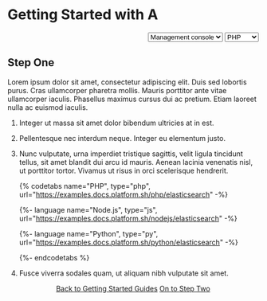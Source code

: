 # Getting Started with A


<html>
<body>

<form name="myform" action="http://www.mydomain.com/myformhandler.cgi" method="POST">
<div align="right">
  <select name="method">
    <option value="console">Management console</option>
    <option value="cLI">CLI</option>
  </select>
  <select name="language">
    <option value="PHP">PHP</option>
    <option value="Python">Python</option>
    <option value="Node.js">Node.js</option>
    <option value="Ruby">Ruby</option>
    <option value="Go">Go</option>
    <option value="Java">Java</option>
  </select>
</div>
</form>

</body>
</html>

## Step One

Lorem ipsum dolor sit amet, consectetur adipiscing elit. Duis sed lobortis purus. Cras ullamcorper pharetra mollis. Mauris porttitor ante vitae ullamcorper iaculis. Phasellus maximus cursus dui ac pretium. Etiam laoreet nulla ac euismod iaculis. 


1. Integer ut massa sit amet dolor bibendum ultricies at in est. 
2. Pellentesque nec interdum neque. Integer eu elementum justo. 
3. Nunc vulputate, urna imperdiet tristique sagittis, velit ligula tincidunt tellus, sit amet blandit dui arcu id mauris. Aenean lacinia venenatis nisl, ut porttitor tortor. Vivamus ut risus in orci scelerisque hendrerit. 

   {% codetabs name="PHP", type="php", url="https://examples.docs.platform.sh/php/elasticsearch" -%}

   {%- language name="Node.js", type="js", url="https://examples.docs.platform.sh/nodejs/elasticsearch" -%}

   {%- language name="Python", type="py", url="https://examples.docs.platform.sh/python/elasticsearch" -%}

   {%- endcodetabs %}

4. Fusce viverra sodales quam, ut aliquam nibh vulputate sit amet.




<html>
<head>
<link rel="stylesheet" href="/styles/styles.css">
</head>
<body>

<center>

<a href="/gettingstarted/gettingstarted.html" class="buttongen small" aria-label="Previous page: Getting Started Guides">Back to Getting Started Guides</a>
<a href="/gettingstarted/test4/steps/gs-a2.html" class="buttongen small" aria-label="Next page: Step Two">On to Step Two</a>

</center>

</body>
</html>

